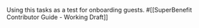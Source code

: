 Using this tasks as a test for onboarding guests.
#[[SuperBenefit Contributor Guide - Working Draft]] 